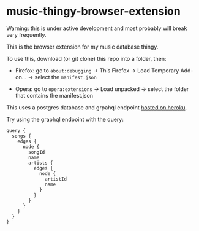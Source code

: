 # music-thingy-browser-extension

Warning: this is under active development and most probably will break very frequently.

This is the browser extension for my music database thingy.

To use this, download (or git clone) this repo into a folder, then:

- Firefox: go to `about:debugging` -> This Firefox -> Load Temporary Add-on... -> select the `manifest.json`

- Opera: go to `opera:extensions` -> Load unpacked -> select the folder that contains the manifest.json

This uses a postgres database and grpahql endpoint [hosted on heroku](http://jp-discord-music-bot-test.herokuapp.com/graphql).

Try using the graphql endpoint with the query:

```
query {
  songs {
    edges {
      node {
        songId
        name
        artists {
          edges {
            node {
              artistId
              name
            }
          }
        }
      }
    }
  }
}
```
